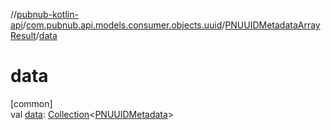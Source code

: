 //[pubnub-kotlin-api](../../../index.md)/[com.pubnub.api.models.consumer.objects.uuid](../index.md)/[PNUUIDMetadataArrayResult](index.md)/[data](data.md)

# data

[common]\
val [data](data.md): [Collection](https://kotlinlang.org/api/core/kotlin-stdlib/kotlin.collections/-collection/index.html)&lt;[PNUUIDMetadata](../-p-n-u-u-i-d-metadata/index.md)&gt;

